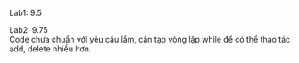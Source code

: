 Lab1: 9.5

Lab2: 9.75 <br/>
Code chưa chuẩn với yêu cầu lắm, cần tạo vòng lặp while để có thể thao tác add, delete nhiều hơn.

